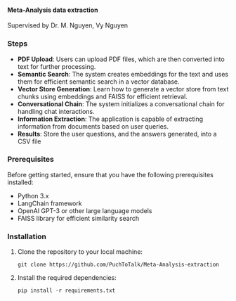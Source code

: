 #### Meta-Analysis data extraction

Supervised by Dr. M. Nguyen, Vy Nguyen

### Steps
- **PDF Upload**: Users can upload PDF files, which are then converted into text for further processing.
- **Semantic Search**: The system creates embeddings for the text and uses them for efficient semantic search in a vector database.
- **Vector Store Generation**: Learn how to generate a vector store from text chunks using embeddings and FAISS for efficient retrieval.
- **Conversational Chain**: The system initializes a conversational chain for handling chat interactions.
- **Information Extraction**: The application is capable of extracting information from documents based on user queries.
- **Results**: Store the user questions, and the answers generated, into a CSV file


### Prerequisites
Before getting started, ensure that you have the following prerequisites installed:
- Python 3.x
- LangChain framework
- OpenAI GPT-3 or other large language models
- FAISS library for efficient similarity search

### Installation
1. Clone the repository to your local machine:
   ```
   git clone https://github.com/PuchToTalk/Meta-Analysis-extraction
   ```

2. Install the required dependencies:
   ```
   pip install -r requirements.txt
   ```
